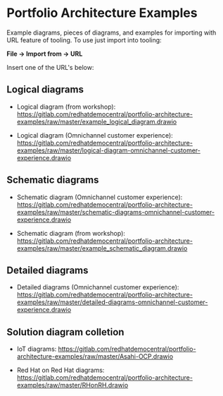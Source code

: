 # Portfolio Architecture Examples

Example diagrams, pieces of diagrams, and examples for importing with URL feature of tooling. To use just import into tooling:

  **File -> Import from -> URL** 

Insert one of the URL's below:

## Logical diagrams

  - Logical diagram (from workshop): https://gitlab.com/redhatdemocentral/portfolio-architecture-examples/raw/master/example_logical_diagram.drawio

  - Logical diagram (Omnichannel customer experience): https://gitlab.com/redhatdemocentral/portfolio-architecture-examples/raw/master/logical-diagram-omnichannel-customer-experience.drawio

## Schematic diagrams

  - Schematic diagram (Omnichannel customer experience): https://gitlab.com/redhatdemocentral/portfolio-architecture-examples/raw/master/schematic-diagrams-omnichannel-customer-experience.drawio
  
  - Schematic diagram (from workshop): https://gitlab.com/redhatdemocentral/portfolio-architecture-examples/raw/master/example_schematic_diagram.drawio

## Detailed diagrams

  - Detailed diagrams (Omnichannel customer experience): https://gitlab.com/redhatdemocentral/portfolio-architecture-examples/raw/master/detailed-diagrams-omnichannel-customer-experience.drawio
 
## Solution diagram colletion

  - IoT diagrams: https://gitlab.com/redhatdemocentral/portfolio-architecture-examples/raw/master/Asahi-OCP.drawio
  
  - Red Hat on Red Hat diagrams: https://gitlab.com/redhatdemocentral/portfolio-architecture-examples/raw/master/RHonRH.drawio
